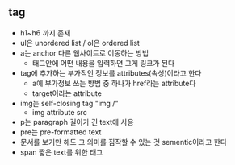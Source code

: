 ## tag

- h1~h6 까지 존재
- ul은 unordered list / ol은 ordered list
- a는 anchor 다른 웹사이트로 이동하는 방법
  - 태그안에 어떤 내용을 입력하면 그게 링크가 된다
- tag에 추가하는 부가적인 정보를 attributes(속성)이라고 한다
  - a에 부가정보 쓰는 방법 중 하나가 href라는 attribute다
  - target이라는 attribute
- img는 self-closing tag "img /"
  - img attribute src
- p는 paragraph 길이가 긴 text에 사용
- pre는 pre-formatted text
- 문서를 보기만 해도 그 의미를 짐작할 수 있는 것 sementic이라고 한다
- span 짧은 text를 위한 태그
